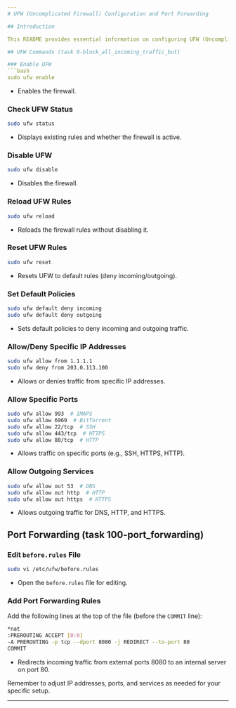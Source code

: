 ```yaml
---
# UFW (Uncomplicated Firewall) Configuration and Port Forwarding

## Introduction

This README provides essential information on configuring UFW (Uncomplicated Firewall) on Linux systems. UFW simplifies firewall management by offering an easy-to-use command-line interface. Additionally, we'll cover port forwarding using UFW.

## UFW Commands (task 0-block_all_incoming_traffic_but)

### Enable UFW
```bash
sudo ufw enable
```
- Enables the firewall.

### Check UFW Status
```bash
sudo ufw status
```
- Displays existing rules and whether the firewall is active.

### Disable UFW
```bash
sudo ufw disable
```
- Disables the firewall.

### Reload UFW Rules
```bash
sudo ufw reload
```
- Reloads the firewall rules without disabling it.

### Reset UFW Rules
```bash
sudo ufw reset
```
- Resets UFW to default rules (deny incoming/outgoing).

### Set Default Policies
```bash
sudo ufw default deny incoming
sudo ufw default deny outgoing
```
- Sets default policies to deny incoming and outgoing traffic.

### Allow/Deny Specific IP Addresses
```bash
sudo ufw allow from 1.1.1.1
sudo ufw deny from 203.0.113.100
```
- Allows or denies traffic from specific IP addresses.

### Allow Specific Ports
```bash
sudo ufw allow 993  # IMAPS
sudo ufw allow 6969  # BitTorrent
sudo ufw allow 22/tcp  # SSH
sudo ufw allow 443/tcp  # HTTPS
sudo ufw allow 80/tcp  # HTTP
```
- Allows traffic on specific ports (e.g., SSH, HTTPS, HTTP).

### Allow Outgoing Services
```bash
sudo ufw allow out 53  # DNS
sudo ufw allow out http  # HTTP
sudo ufw allow out https  # HTTPS
```
- Allows outgoing traffic for DNS, HTTP, and HTTPS.

## Port Forwarding (task 100-port_forwarding)

### Edit `before.rules` File
```bash
sudo vi /etc/ufw/before.rules
```
- Open the `before.rules` file for editing.

### Add Port Forwarding Rules
Add the following lines at the top of the file (before the `COMMIT` line):
```bash
*nat
:PREROUTING ACCEPT [0:0]
-A PREROUTING -p tcp --dport 8080 -j REDIRECT --to-port 80
COMMIT
```
- Redirects incoming traffic from external ports 8080 to an internal server on port 80.

Remember to adjust IP addresses, ports, and services as needed for your specific setup.

---
```

